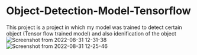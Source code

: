 # Object-Detection-Model-Tensorflow
This project is a project in which my model was trained to detect certain object (Tensor flow trained model) and also idenification of the object 
![Screenshot from 2022-08-31 12-31-38](https://user-images.githubusercontent.com/97457075/187678881-0a8a8421-b9d4-422b-a9c9-d51b6da69a7a.png)
![Screenshot from 2022-08-31 12-25-46](https://user-images.githubusercontent.com/97457075/187678927-a4f8e016-46df-420e-ad1f-df4e7ca3bc27.png)
